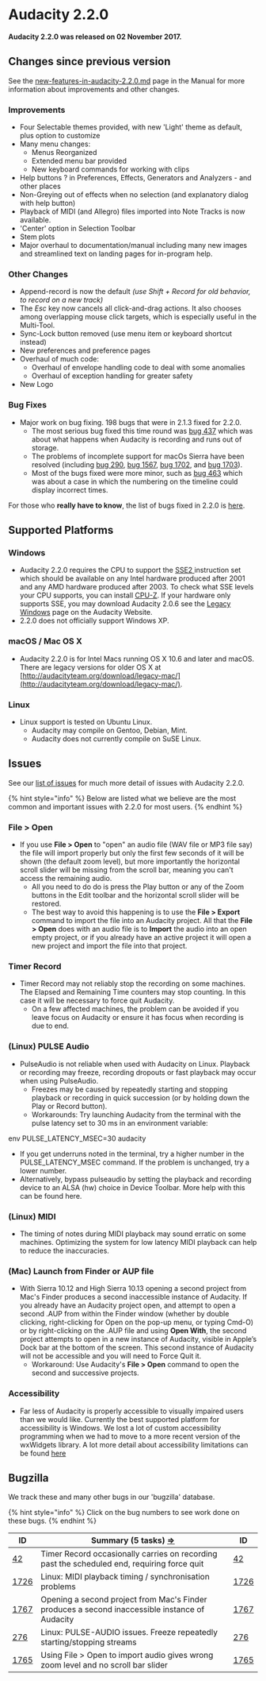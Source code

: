 # Audacity 2.2.0

**Audacity 2.2.0 was released on 02 November 2017.**

## Changes since previous version

See the [new-features-in-audacity-2.2.0.md](new-features-in-audacity-2.2.0.md "mention") page in the Manual for more information about improvements and other changes.

### Improvements

* Four Selectable themes provided, with new 'Light' theme as default, plus option to customize
* Many menu changes:
  * Menus Reorganized
  * Extended menu bar provided
  * New keyboard commands for working with clips
* Help buttons ? in Preferences, Effects, Generators and Analyzers - and other places
* Non-Greying out of effects when no selection (and explanatory dialog with help button)
* Playback of MIDI (and Allegro) files imported into Note Tracks is now available.
* 'Center' option in Selection Toolbar
* Stem plots
* Major overhaul to documentation/manual including many new images and streamlined text on landing pages for in-program help.

### Other Changes

* Append-record is now the default _(use Shift + Record for old behavior, to record on a new track)_
* The _Esc_ key now cancels all click-and-drag actions. It also chooses among overlapping mouse click targets, which is especially useful in the Multi-Tool.
* Sync-Lock button removed (use menu item or keyboard shortcut instead)
* New preferences and preference pages
* Overhaul of much code:
  * Overhaul of envelope handling code to deal with some anomalies
  * Overhaul of exception handling for greater safety
* New Logo

### Bug Fixes

* Major work on bug fixing. 198 bugs that were in 2.1.3 fixed for 2.2.0.
  * The most serious bug fixed this time round was [bug 437](http://bugzilla.audacityteam.org/show\_bug.cgi?id=437) which was about what happens when Audacity is recording and runs out of storage.
  * The problems of incomplete support for macOs Sierra have been resolved (including [bug 290](http://bugzilla.audacityteam.org/show\_bug.cgi?id=290), [bug 1567](http://bugzilla.audacityteam.org/show\_bug.cgi?id=1567), [bug 1702](http://bugzilla.audacityteam.org/show\_bug.cgi?id=1702), and [bug 1703](http://bugzilla.audacityteam.org/show\_bug.cgi?id=1703)).
  * Most of the bugs fixed were more minor, such as [bug 463](http://bugzilla.audacityteam.org/show\_bug.cgi?id=463) which was about a case in which the numbering on the timeline could display incorrect times.

For those who **really have to know**, the list of bugs fixed in 2.2.0 is [here](../../../../.gitbook/assets/Bugs\_Fixed).

## Supported Platforms

### Windows

* Audacity 2.2.0 requires the CPU to support the [SSE2 ](http://en.wikipedia.org/wiki/SSE2)instruction set which should be available on any Intel hardware produced after 2001 and any AMD hardware produced after 2003. To check what SSE levels your CPU supports, you can install [CPU-Z](http://www.cpuid.com/softwares/cpu-z.html). If your hardware only supports SSE, you may download Audacity 2.0.6 see the [Legacy Windows](https://www.audacityteam.org/download/legacy-windows/) page on the Audacity Website.
* 2.2.0 does not officially support Windows XP.

### macOS / Mac OS X

* Audacity 2.2.0 is for Intel Macs running OS X 10.6 and later and macOS. There are legacy versions for older OS X at [http://audacityteam.org/download/legacy-mac/](http://audacityteam.org/download/legacy-mac/).

### Linux

* Linux support is tested on Ubuntu Linux.
  * Audacity may compile on Gentoo, Debian, Mint.
  * Audacity does not currently compile on SuSE Linux.

## Issues

See our [list of issues](<../../../../.gitbook/assets/Issues (5)>) for much more detail of issues with Audacity 2.2.0.

{% hint style="info" %}
Below are listed what we believe are the most common and important issues with 2.2.0 for most users.
{% endhint %}

### File > Open

* If you use **File > Open** to "open" an audio file (WAV file or MP3 file say) the file will import properly but only the first few seconds of it will be shown (the default zoom level), but more importantly the horizontal scroll slider will be missing from the scroll bar, meaning you can't access the remaining audio.
  * All you need to do do is press the Play button or any of the Zoom buttons in the Edit toolbar and the horizontal scroll slider will be restored.
  * The best way to avoid this happening is to use the **File > Export** command to import the file into an Audacity project. All that the **File > Open** does with an audio file is to **Import** the audio into an open empty project, or if you already have an active project it will open a new project and import the file into that project.

### Timer Record

* Timer Record may not reliably stop the recording on some machines. The Elapsed and Remaining Time counters may stop counting. In this case it will be necessary to force quit Audacity.
  * On a few affected machines, the problem can be avoided if you leave focus on Audacity or ensure it has focus when recording is due to end.

### (Linux) PULSE Audio

* PulseAudio is not reliable when used with Audacity on Linux. Playback or recording may freeze, recording dropouts or fast playback may occur when using PulseAudio.
  * Freezes may be caused by repeatedly starting and stopping playback or recording in quick succession (or by holding down the Play or Record button).
  * Workarounds: Try launching Audacity from the terminal with the pulse latency set to 30 ms in an environment variable:

env PULSE\_LATENCY\_MSEC=30 audacity

* If you get underruns noted in the terminal, try a higher number in the PULSE\_LATENCY\_MSEC command. If the problem is unchanged, try a lower number.
* Alternatively, bypass pulseaudio by setting the playback and recording device to an ALSA (hw) choice in Device Toolbar. More help with this can be found here.

### (Linux) MIDI

* The timing of notes during MIDI playback may sound erratic on some machines. Optimizing the system for low latency MIDI playback can help to reduce the inaccuracies.

### (Mac) Launch from Finder or AUP file

* With Sierra 10.12 and High Sierra 10.13 opening a second project from Mac's Finder produces a second inaccessible instance of Audacity. If you already have an Audacity project open, and attempt to open a second .AUP from within the Finder window (whether by double clicking, right-clicking for Open on the pop-up menu, or typing Cmd-O) or by right-clicking on the .AUP file and using **Open With**, the second project attempts to open in a new instance of Audacity, visible in Apple’s Dock bar at the bottom of the screen. This second instance of Audacity will not be accessible and you will need to Force Quit it.
  * Workaround: Use Audacity's **File > Open** command to open the second and successive projects.

### Accessibility

* Far less of Audacity is properly accessible to visually impaired users than we would like. Currently the best supported platform for accessibility is Windows. We lost a lot of custom accessibility programming when we had to move to a more recent version of the wxWidgets library. A lot more detail about accessibility limitations can be found [here](<../../../../.gitbook/assets/Issues (5)>)

## Bugzilla

We track these and many other bugs in our 'bugzilla' database.

{% hint style="info" %}
Click on the bug numbers to see work done on these bugs.
{% endhint %}

| **ID**                                                         | **Summary (5 tasks)** [**⇒**](http://bugzilla.audacityteam.org/buglist.cgi?\&field0-0-0=bug\_id\&type0-0-0=equals\&value0-0-0=1765\&field0-0-1=bug\_id\&type0-0-1=equals\&value0-0-1=33\&field0-0-2=bug\_id\&type0-0-2=equals\&value0-0-2=42\&field0-0-3=bug\_id\&type0-0-3=equals\&value0-0-3=276\&field0-0-4=bug\_id\&type0-0-4=equals\&value0-0-4=1726\&field0-0-5=bug\_id\&type0-0-5=equals\&value0-0-5=1767\&field0-1-0=bug\_status\&type0-1-0=notequals\&value0-1-0=CLOSED) | **ID**                                                         |
| -------------------------------------------------------------- | --------------------------------------------------------------------------------------------------------------------------------------------------------------------------------------------------------------------------------------------------------------------------------------------------------------------------------------------------------------------------------------------------------------------------------------------------------------------------------- | -------------------------------------------------------------- |
| [42](http://bugzilla.audacityteam.org/show\_bug.cgi?id=42)     | Timer Record occasionally carries on recording past the scheduled end, requiring force quit                                                                                                                                                                                                                                                                                                                                                                                       | [42](http://bugzilla.audacityteam.org/show\_bug.cgi?id=42)     |
| [1726](http://bugzilla.audacityteam.org/show\_bug.cgi?id=1726) | Linux: MIDI playback timing / synchronisation problems                                                                                                                                                                                                                                                                                                                                                                                                                            | [1726](http://bugzilla.audacityteam.org/show\_bug.cgi?id=1726) |
| [1767](http://bugzilla.audacityteam.org/show\_bug.cgi?id=1767) | Opening a second project from Mac's Finder produces a second inaccessible instance of Audacity                                                                                                                                                                                                                                                                                                                                                                                    | [1767](http://bugzilla.audacityteam.org/show\_bug.cgi?id=1767) |
| [276](http://bugzilla.audacityteam.org/show\_bug.cgi?id=276)   | Linux: PULSE-AUDIO issues. Freeze repeatedly starting/stopping streams                                                                                                                                                                                                                                                                                                                                                                                                            | [276](http://bugzilla.audacityteam.org/show\_bug.cgi?id=276)   |
| [1765](http://bugzilla.audacityteam.org/show\_bug.cgi?id=1765) | Using File > Open to import audio gives wrong zoom level and no scroll bar slider                                                                                                                                                                                                                                                                                                                                                                                                 | [1765](http://bugzilla.audacityteam.org/show\_bug.cgi?id=1765) |

